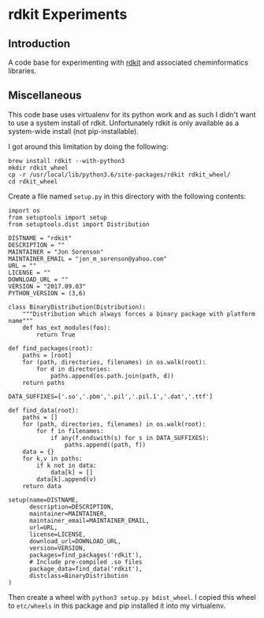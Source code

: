 # rdkit Experiments

## Introduction

A code base for experimenting with [rdkit](http://www.rdkit.org/) and associated cheminformatics libraries.

## Miscellaneous

This code base uses virtualenv for its python work and as such I didn't want to use
a system install of rdkit.  Unfortunately rdkit is only available as a system-wide
install (not pip-installable).

I got around this limitation by doing the following:

```
brew install rdkit --with-python3
mkdir rdkit_wheel
cp -r /usr/local/lib/python3.6/site-packages/rdkit rdkit_wheel/
cd rdkit_wheel
```

Create a file named `setup.py` in this directory with the following contents:
```
import os
from setuptools import setup
from setuptools.dist import Distribution

DISTNAME = "rdkit"
DESCRIPTION = ""
MAINTAINER = "Jon Sorenson"
MAINTAINER_EMAIL = "jon_m_sorenson@yahoo.com"
URL = ""
LICENSE = ""
DOWNLOAD_URL = ""
VERSION = "2017.09.03"
PYTHON_VERSION = (3,6)

class BinaryDistribution(Distribution):
    """Distribution which always forces a binary package with platform name"""
    def has_ext_modules(foo):
        return True

def find_packages(root):
    paths = [root]
    for (path, directories, filenames) in os.walk(root):
        for d in directories:
            paths.append(os.path.join(path, d))
    return paths

DATA_SUFFIXES=['.so','.pbm','.pil','.pil.1','.dat','.ttf']

def find_data(root):
    paths = []
    for (path, directories, filenames) in os.walk(root):
        for f in filenames:
            if any(f.endswith(s) for s in DATA_SUFFIXES):
                paths.append((path, f))
    data = {}
    for k,v in paths:
        if k not in data:
            data[k] = []
        data[k].append(v)
    return data

setup(name=DISTNAME,
      description=DESCRIPTION,
      maintainer=MAINTAINER,
      maintainer_email=MAINTAINER_EMAIL,
      url=URL,
      license=LICENSE,
      download_url=DOWNLOAD_URL,
      version=VERSION,
      packages=find_packages('rdkit'),
      # Include pre-compiled .so files
      package_data=find_data('rdkit'),
      distclass=BinaryDistribution
)
```

Then create a wheel with `python3 setup.py bdist_wheel`.  I copied this wheel
to `etc/wheels` in this package and pip installed it into my virtualenv.
